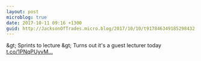 ```yaml
---
layout: post
microblog: true
date: 2017-10-11 09:16 +1300
guid: http://JacksonOfTrades.micro.blog/2017/10/10/t917846349185298432.html
---
```

&amp;gt; Sprints to lecture
&amp;gt; Turns out it's a guest lecturer today [t.co/1PNqPUyvM...](https://t.co/1PNqPUyvMy)
